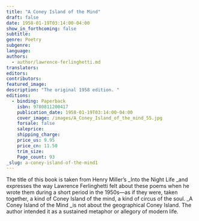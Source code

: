 ```yaml
---
title: "A Coney Island of the Mind"
draft: false
date: 1958-01-19T03:14:00-04:00
show_in_forthcoming: false
subtitle:
genre: Poetry
subgenre:
language:
authors:
  - author/lawrence-ferlinghetti.md
translators:
editors:
contributors:
featured_image:
description: "The original 1958 edition. "
editions:
  - binding: Paperback
    isbn: 9780811200417
    publication_date: 1958-01-19T03:14:00-04:00
    cover_image: /images/A_Coney_Island_of_the_mind_55.jpg
    forsale: false
    saleprice:
    shipping_charge:
    price_us: 9.95
    price_cn: 11.50
    trim_size:
    Page_count: 93
_slug: a-coney-island-of-the-mind1
---
```


The title of this book is taken from Henry Miller’s _Into the Night Life _and expresses the way Lawrence Ferlinghetti felt about these poems when he wrote them during a short period in the 1950s—as if they were, taken together, a kind of Coney Island of the mind, a kind of circus of the soul. _A Coney Island of the Mind _is not about the geographical Coney Island. The author intended it as a sustained metaphor or allegory of modern life. 

